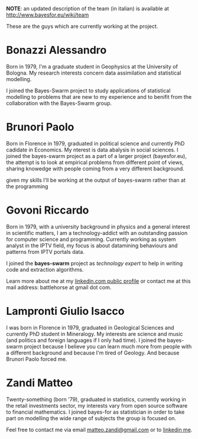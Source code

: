 **NOTE**: an updated description of the team (in italian) is available at http://www.bayesfor.eu/wiki/team

These are the guys which are currently working at the project.

# Bonazzi Alessandro #

Born in 1979, I'm a graduate student in Geophysics at the University of Bologna. My research interests concern data assimilation and statistical modelling.

I joined the Bayes-Swarm project to study applications of statistical modelling to problems that are new to my experience and to benifit from the collaboration with the Bayes-Swarm group.

# Brunori Paolo #
Born in Florence in 1979, graduated in political science and currently PhD cadidate in Economics. My nterest is data abalysis in social sciences. I joined the bayes-swarm project as a part of a larger project (bayesfor.eu), the attempt is to look at empirical problems from different point of views, sharing knowedge with people coming from a very different background.

given my skills I'll be working at the output of bayes-swarm rather than at the programming

# Govoni Riccardo #
Born in 1979, with a university background in physics and a general interest in scientific matters, I am a technology-addict with an outstanding passion for computer science and programming. Currently working as system analyst in the IPTV field, my focus is about datamining behaviours and patterns from IPTV portals data.

I joined the **bayes-swarm** project as _technology expert_ to help in writing code and extraction algorithms.

Learn more about me at my [linkedin.com public profile](http://www.linkedin.com/in/battlehorse) or contact me at this mail address: battlehorse at gmail dot com.

# Lampronti Giulio Isacco #
I was born in Florence in 1979, graduated in Geological Sciences and currently PhD student in Mineralogy. My interests are science and music (and politics and foreign languages if I only had time). I joined the bayes-swarm project because I believe you can learn much more from people with a different background and because I'm tired of Geology. And because Brunori Paolo forced me.

# Zandi Matteo #
Twenty-something (born '79), graduated in statistics, currently working in the retail investments sector, my interests vary from open source software to financial mathematics. I joined bayes-for as statistician in order to take part on modelling the wide range of subjects the group is focused on.

Feel free to contact me via email [matteo.zandi@gmail.com](mailto:matteo.zandi@gmail.com) or to [linkedin me](http://www.linkedin.com/pub/3/174/215).